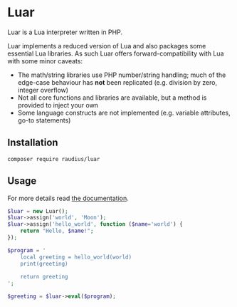# Luar

Luar is a Lua interpreter written in PHP.

Luar implements a reduced version of Lua and also packages some essential Lua libraries. As such Luar offers forward-compatibility with Lua with some minor caveats:

* The math/string libraries use PHP number/string handling; much of the edge-case behaviour has **not** been replicated (e.g. division by zero, integer overflow)
* Not all core functions and libraries are available, but a method is provided to inject your own
* Some language constructs are not implemented (e.g. variable attributes, go-to statements)

## Installation
```
composer require raudius/luar
```

## Usage

For more details read [the documentation](docs/README.md).

```php
$luar = new Luar();
$luar->assign('world', 'Moon');
$luar->assign('hello_world', function ($name='world') {
    return "Hello, $name!";
});

$program = '
    local greeting = hello_world(world)
    print(greeting)
    
    return greeting
';

$greeting = $luar->eval($program);
```

